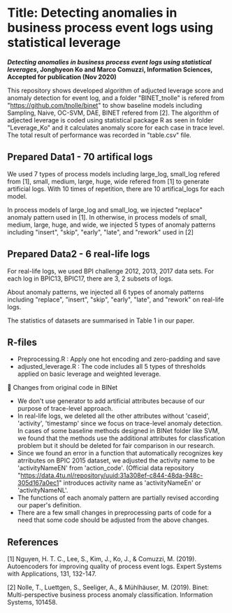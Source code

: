 # Title: Detecting anomalies in business process event logs using statistical leverage
__*Detecting anomalies in business process event logs using statistical leverages*, Jonghyeon Ko and Marco Comuzzi, Information Sciences, Accepted for publication (Nov 2020)__

This repository shows developed algorithm of adjucted leverage score and anomaly detection for event log, and a folder "BINET_tnolle" is refered from "https://github.com/tnolle/binet" to show baseline models including Sampling, Naive, OC-SVM, DAE, BINET refered from [2].
The algorithm of adjected leverage is coded using statistical package R as seen in folder "Leverage_Ko" and it calculates anomaly score for each case in trace level. 
The total result of performance was recorded in "table.csv" file.

## Prepared Data1 - 70 artifical logs
We used 7 types of process models including large_log, small_log refered from [1], small, medium, large, huge, wide refered from [1] to generate artificial logs. With 10 times of repetition, there are 10 artifical_logs for each model.  

In process models of large_log and small_log, we injected "replace" anomaly pattern used in [1]. In otherwise, in process models of small, medium, large, huge, and wide, we injected 5 types of anomaly patterns including "insert", "skip", "early", "late", and "rework" used in [2]

## Prepared Data2 - 6 real-life logs
For real-life logs, we used BPI challenge 2012, 2013, 2017 data sets. For each log in BPIC13, BPIC17, there are 3, 2 subsets of logs. 

About anomaly patterns, we injected all 6 types of anomaly patterns including "replace", "insert", "skip", "early", "late", and "rework" on real-life logs.

The statistics of datasets are summarised in Table 1 in our paper.

## R-files
- Preprocessing.R : Apply one hot encoding and zero-padding and save
- adjusted_leverage.R : The code includes all 5 types of thresholds applied on basic leverage and weighted leverage.

&#x1F53A; Changes from original code in BINet
- We don't use generator to add artificial attributes because of our purpose of trace-level approach.
- In real-life logs, we deleted all the other attributes without 'caseid', 'activity', 'timestamp' since we focus on trace-level anomaly detection. In cases of some baseline methods designed in BINet folder like SVM, we found that the methods use the additional attributes for classfication problem but it should be deleted for fair comparison in our research.
- Since we found an error in a function that automatically recognizes key atrributes on BPIC 2015 dataset, we adjusted the activity name to be 'activityNameEN' from 'action_code'. (Official data repository "https://data.4tu.nl/repository/uuid:31a308ef-c844-48da-948c-305d167a0ec1" introduces activity name as 'activityNameEn' or 'activityNameNL'.   
- The functions of each anomaly pattern are partially revised according our paper's definition.
- There are a few small changes in preprocessing parts of code for a need that some code should be adjusted from the above changes.


## References
[1] Nguyen, H. T. C., Lee, S., Kim, J., Ko, J., & Comuzzi, M. (2019). Autoencoders for improving quality of process event logs. Expert Systems with Applications, 131, 132-147.

[2] Nolle, T., Luettgen, S., Seeliger, A., & Mühlhäuser, M. (2019). Binet: Multi-perspective business process anomaly classification. Information Systems, 101458.









